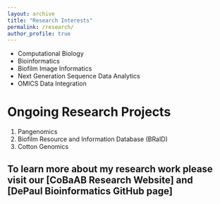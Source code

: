 ```yaml
---
layout: archive
title: "Research Interests"
permalink: /research/
author_profile: true
---
```


* Computational Biology
* Bioinformatics
* Biofilm Image Informatics
* Next Generation Sequence Data Analytics
* OMICS Data Integration

Ongoing Research Projects
======

1. Pangenomics
2. Biofilm Resource and Information Database (BRaID)
3. Cotton Genomics

## To learn more about my research work please visit our [CoBaAB Research Website] and [DePaul Bioinformatics GitHub page]
